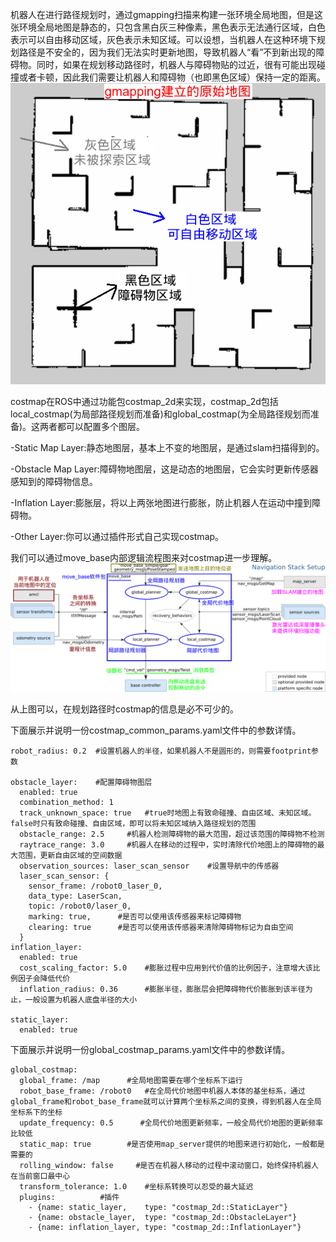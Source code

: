 机器人在进行路径规划时，通过gmapping扫描来构建一张环境全局地图，但是这张环境全局地图是静态的，只包含黑白灰三种像素，黑色表示无法通行区域，白色表示可以自由移动区域，灰色表示未知区域。可以设想，当机器人在这种环境下规划路径是不安全的，因为我们无法实时更新地图，导致机器人“看”不到新出现的障碍物。同时，如果在规划移动路径时，机器人与障碍物贴的过近，很有可能出现碰撞或者卡顿，因此我们需要让机器人和障碍物（也即黑色区域）保持一定的距离。
![image](https://github.com/Hebanxi4n/hello-world/blob/aa78096140af2ecc10b617deef759c6d9e0200f8/images/1531712385705504.png)

costmap在ROS中通过功能包costmap_2d来实现，costmap_2d包括local_costmap(为局部路径规划而准备)和global_costmap(为全局路径规划而准备)。这两者都可以配置多个图层。

-Static Map Layer:静态地图层，基本上不变的地图层，是通过slam扫描得到的。

-Obstacle Map Layer:障碍物地图层，这是动态的地图层，它会实时更新传感器感知到的障碍物信息。

-Inflation Layer:膨胀层，将以上两张地图进行膨胀，防止机器人在运动中撞到障碍物。

-Other Layer:你可以通过插件形式自己实现costmap。

我们可以通过move_base内部逻辑流程图来对costmap进一步理解。
![image](https://github.com/Hebanxi4n/hello-world/blob/ff4980e27b4173b9efbac0e2e014a8bdd88238e1/images/1531722258772314.png)

从上图可以，在规划路径时costmap的信息是必不可少的。

下面展示并说明一份costmap_common_params.yaml文件中的参数详情。
```
robot_radius: 0.2  #设置机器人的半径，如果机器人不是圆形的，则需要footprint参数

obstacle_layer:    #配置障碍物图层 
  enabled: true
  combination_method: 1
  track_unknown_space: true   #true时地图上有致命碰撞、自由区域、未知区域。false时只有致命碰撞、自由区域，即可以将未知区域纳入路径规划的范围
  obstacle_range: 2.5     #机器人检测障碍物的最大范围，超过该范围的障碍物不检测
  raytrace_range: 3.0     #机器人在移动的过程中，实时清除代价地图上的障碍物的最大范围，更新自由区域的空间数据
  observation_sources: laser_scan_sensor    #设置导航中的传感器
  laser_scan_sensor: {
    sensor_frame: /robot0_laser_0,
    data_type: LaserScan,
    topic: /robot0/laser_0,
    marking: true,      #是否可以使用该传感器来标记障碍物
    clearing: true      #是否可以使用该传感器来清除障碍物标记为自由空间
  }
inflation_layer:    
  enabled: true
  cost_scaling_factor: 5.0    #膨胀过程中应用到代价值的比例因子，注意增大该比例因子会降低代价
  inflation_radius: 0.36      #膨胀半径，膨胀层会把障碍物代价膨胀到该半径为止，一般设置为机器人底盘半径的大小
 
static_layer:
  enabled: true
```

下面展示并说明一份global_costmap_params.yaml文件中的参数详情。
```
global_costmap:
  global_frame: /map      #全局地图需要在哪个坐标系下运行
  robot_base_frame: /robot0   #在全局代价地图中机器人本体的基坐标系，通过global_frame和robot_base_frame就可以计算两个坐标系之间的变换，得到机器人在全局坐标系下的坐标
  update_frequency: 0.5      #全局代价地图更新频率，一般全局代价地图的更新频率比较低
  static_map: true        #是否使用map_server提供的地图来进行初始化，一般都是需要的
  rolling_window: false     #是否在机器人移动的过程中滚动窗口，始终保持机器人在当前窗口最中心
  transform_tolerance: 1.0    #坐标系转换可以忍受的最大延迟
  plugins:          #插件
    - {name: static_layer,    type: "costmap_2d::StaticLayer"}
    - {name: obstacle_layer,  type: "costmap_2d::ObstacleLayer"}
    - {name: inflation_layer, type: "costmap_2d::InflationLayer"}
```
